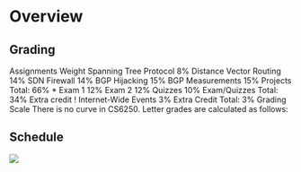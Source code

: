 # Overview

## Grading

Assignments Weight 
Spanning Tree Protocol                 8% 
Distance Vector Routing               14% 
SDN Firewall                          14% 
BGP Hijacking                         15% 
BGP Measurements                      15% 
Projects Total:                       66% *
Exam  1                               12% 
Exam  2                               12% 
Quizzes                               10% 
Exam/Quizzes Total:                   34% 
Extra credit ! Internet-Wide Events   3% 
Extra Credit Total:                   3%
Grading Scale 
There is no curve in CS6250. Letter grades are calculated as follows: 

## Schedule

![](https://i.imgur.com/xcl83hl.jpg)
